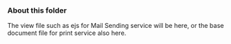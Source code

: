 ### About this folder

The view file such as ejs for Mail Sending service will be here, or the base document file for print service also here.
